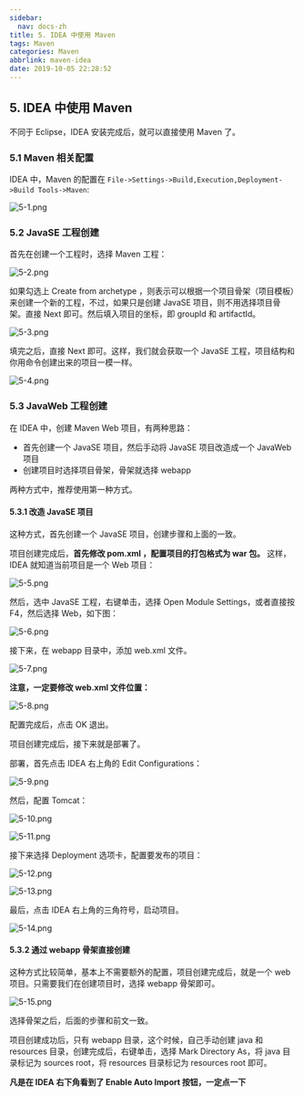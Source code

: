 ```yaml
---
sidebar:
  nav: docs-zh
title: 5. IDEA 中使用 Maven
tags: Maven
categories: Maven
abbrlink: maven-idea
date: 2019-10-05 22:28:52
---
```


## 5. IDEA 中使用 Maven

不同于 Eclipse，IDEA 安装完成后，就可以直接使用 Maven 了。

<!--more-->

### 5.1 Maven 相关配置

IDEA 中，Maven 的配置在 `File->Settings->Build,Execution,Deployment->Build Tools->Maven`:

![](http://maven.springboot.org/assets/images/img/5-1.png "5-1.png")

### 5.2 JavaSE 工程创建

首先在创建一个工程时，选择 Maven 工程：

![](http://maven.springboot.org/assets/images/img/5-2.png "5-2.png")

如果勾选上 Create from archetype ，则表示可以根据一个项目骨架（项目模板）来创建一个新的工程，不过，如果只是创建 JavaSE 项目，则不用选择项目骨架。直接 Next 即可。然后填入项目的坐标，即 groupId 和 artifactId。

![](http://maven.springboot.org/assets/images/img/5-3.png "5-3.png")

填完之后，直接 Next 即可。这样，我们就会获取一个 JavaSE 工程，项目结构和你用命令创建出来的项目一模一样。

![](http://maven.springboot.org/assets/images/img/5-4.png "5-4.png")

### 5.3 JavaWeb 工程创建

在 IDEA 中，创建 Maven Web 项目，有两种思路：

- 首先创建一个 JavaSE 项目，然后手动将 JavaSE 项目改造成一个 JavaWeb 项目
- 创建项目时选择项目骨架，骨架就选择 webapp

两种方式中，推荐使用第一种方式。

#### 5.3.1 改造 JavaSE 项目

这种方式，首先创建一个 JavaSE 项目，创建步骤和上面的一致。

项目创建完成后，**首先修改 pom.xml ，配置项目的打包格式为 war 包。** 这样，IDEA 就知道当前项目是一个 Web 项目：

![](http://maven.springboot.org/assets/images/img/5-5.png "5-5.png")

然后，选中 JavaSE 工程，右键单击，选择 Open Module Settings，或者直接按 F4，然后选择 Web，如下图：

![](http://maven.springboot.org/assets/images/img/5-6.png "5-6.png")

接下来，在 webapp 目录中，添加 web.xml 文件。

![](http://maven.springboot.org/assets/images/img/5-7.png "5-7.png")

**注意，一定要修改 web.xml 文件位置：**

![](http://maven.springboot.org/assets/images/img/5-8.png "5-8.png")

配置完成后，点击 OK 退出。

项目创建完成后，接下来就是部署了。

部署，首先点击 IDEA 右上角的 Edit Configurations：

![](http://maven.springboot.org/assets/images/img/5-9.png "5-9.png")

然后，配置 Tomcat：

![](http://maven.springboot.org/assets/images/img/5-10.png "5-10.png")

![](http://maven.springboot.org/assets/images/img/5-11.png "5-11.png")

接下来选择 Deployment 选项卡，配置要发布的项目：

![](http://maven.springboot.org/assets/images/img/5-12.png "5-12.png")

![](http://maven.springboot.org/assets/images/img/5-13.png "5-13.png")

最后，点击 IDEA 右上角的三角符号，启动项目。

![](http://maven.springboot.org/assets/images/img/5-14.png "5-14.png")

#### 5.3.2 通过 webapp 骨架直接创建

这种方式比较简单，基本上不需要额外的配置，项目创建完成后，就是一个 web 项目。只需要我们在创建项目时，选择 webapp 骨架即可。

![](http://maven.springboot.org/assets/images/img/5-15.png "5-15.png")

选择骨架之后，后面的步骤和前文一致。

项目创建成功后，只有 webapp 目录，这个时候，自己手动创建 java 和 resources 目录，创建完成后，右键单击，选择 Mark Directory As，将 java 目录标记为 sources root，将 resources 目录标记为 resources root 即可。

**凡是在 IDEA 右下角看到了 Enable Auto Import 按钮，一定点一下**